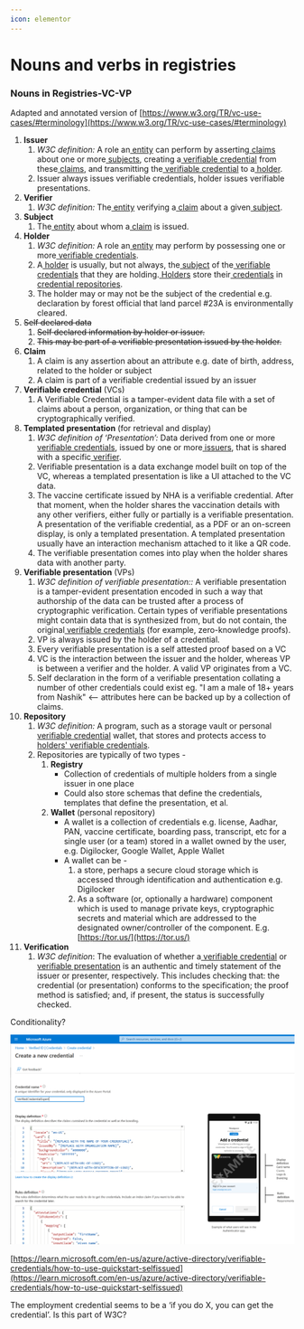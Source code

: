 ```yaml
---
icon: elementor
---
```


# Nouns and verbs in registries

### Nouns in Registries-VC-VP <a href="#e2fj4pl534d3" id="e2fj4pl534d3"></a>

Adapted and annotated version of [https://www.w3.org/TR/vc-use-cases/#terminology](https://www.w3.org/TR/vc-use-cases/#terminology)

1. **Issuer**
   1. _W3C definition:_ A role an[ entity](https://www.w3.org/TR/vc-use-cases/#dfn-entities) can perform by asserting[ claims](https://www.w3.org/TR/vc-use-cases/#dfn-claims) about one or more[ subjects](https://www.w3.org/TR/vc-use-cases/#dfn-subjects), creating a[ verifiable credential](https://www.w3.org/TR/vc-use-cases/#dfn-verifiable-credentials) from these[ claims](https://www.w3.org/TR/vc-use-cases/#dfn-claims), and transmitting the[ verifiable credential](https://www.w3.org/TR/vc-use-cases/#dfn-verifiable-credentials) to a[ holder](https://www.w3.org/TR/vc-use-cases/#dfn-holders).
   2. Issuer always issues verifiable credentials, holder issues verifiable presentations.
2. **Verifier**
   1. _W3C definition:_ The[ entity](https://www.w3.org/TR/vc-use-cases/#dfn-entities) verifying a[ claim](https://www.w3.org/TR/vc-use-cases/#dfn-claims) about a given[ subject](https://www.w3.org/TR/vc-use-cases/#dfn-subjects).
3. **Subject**
   1. The[ entity](https://www.w3.org/TR/vc-use-cases/#dfn-entities) about whom a[ claim](https://www.w3.org/TR/vc-use-cases/#dfn-claims) is issued.
4. **Holder**
   1. _W3C definition:_ A role an[ entity](https://www.w3.org/TR/vc-use-cases/#dfn-entities) may perform by possessing one or more[ verifiable credentials](https://www.w3.org/TR/vc-use-cases/#dfn-verifiable-credentials).
   2. A[ holder](https://www.w3.org/TR/vc-use-cases/#dfn-holders) is usually, but not always, the[ subject](https://www.w3.org/TR/vc-use-cases/#dfn-subjects) of the[ verifiable credentials](https://www.w3.org/TR/vc-use-cases/#dfn-verifiable-credentials) that they are holding.[ Holders](https://www.w3.org/TR/vc-use-cases/#dfn-holders) store their[ credentials](https://www.w3.org/TR/vc-use-cases/#dfn-credential) in[ credential repositories](https://www.w3.org/TR/vc-use-cases/#dfn-credential-repository).
   3. The holder may or may not be the subject of the credential e.g. declaration by forest official that land parcel #23A is environmentally cleared.
5. ~~Self declared data~~
   1. ~~Self declared information by holder or issuer.~~
   2. ~~This may be part of a verifiable presentation issued by the holder.~~
6. **Claim**
   1. A claim is any assertion about an attribute e.g. date of birth, address, related to the holder or subject
   2. A claim is part of a verifiable credential issued by an issuer
7. **Verifiable credential** (VCs)
   1. A Verifiable Credential is a tamper-evident data file with a set of claims about a person, organization, or thing that can be cryptographically verified.
8. **Templated presentation** (for retrieval and display)
   1. _W3C definition of ‘Presentation’:_ Data derived from one or more[ verifiable credentials](https://www.w3.org/TR/vc-use-cases/#dfn-verifiable-credentials), issued by one or more[ issuers](https://www.w3.org/TR/vc-use-cases/#dfn-issuers), that is shared with a specific[ verifier](https://www.w3.org/TR/vc-use-cases/#dfn-verifier).
   2. Verifiable presentation is a data exchange model built on top of the VC, whereas a templated presentation is like a UI attached to the VC data.
   3. The vaccine certificate issued by NHA is a verifiable credential. After that moment, when the holder shares the vaccination details with any other verifiers, either fully or partially is a verifiable presentation. A presentation of the verifiable credential, as a PDF or an on-screen display, is only a templated presentation. A templated presentation usually have an interaction mechanism attached to it like a QR code.
   4. The verifiable presentation comes into play when the holder shares data with another party.
9. **Verifiable presentation** (VPs)
   1. _W3C definition of verifiable presentation::_ A verifiable presentation is a tamper-evident presentation encoded in such a way that authorship of the data can be trusted after a process of cryptographic verification. Certain types of verifiable presentations might contain data that is synthesized from, but do not contain, the original[ verifiable credentials](https://www.w3.org/TR/vc-use-cases/#dfn-verifiable-credentials) (for example, zero-knowledge proofs).
   2. VP is always issued by the holder of a credential.
   3. Every verifiable presentation is a self attested proof based on a VC
   4. VC is the interaction between the issuer and the holder, whereas VP is between a verifier and the holder. A valid VP originates from a VC.
   5. Self declaration in the form of a verifiable presentation collating a number of other credentials could exist eg. "I am a male of 18+ years from Nashik" <-- attributes here can be backed up by a collection of claims.
10. **Repository**
    1. _W3C definition:_ A program, such as a storage vault or personal[ verifiable credential](https://www.w3.org/TR/vc-use-cases/#dfn-verifiable-credentials) wallet, that stores and protects access to[ holders'](https://www.w3.org/TR/vc-use-cases/#dfn-holders)[ verifiable credentials](https://www.w3.org/TR/vc-use-cases/#dfn-verifiable-credentials).
    2. Repositories are typically of two types -
       1. **Registry**
          * Collection of credentials of multiple holders from a single issuer in one place
          * Could also store schemas that define the credentials, templates that define the presentation, et al.
       2. **Wallet** (personal repository)
          * A wallet is a collection of credentials e.g. license, Aadhar, PAN, vaccine certificate, boarding pass, transcript, etc for a single user (or a team) stored in a wallet owned by the user, e.g. Digilocker, Google Wallet, Apple Wallet
          * A wallet can be -
            1. a store, perhaps a secure cloud storage which is accessed through identification and authentication e.g. Digilocker
            2. As a software (or, optionally a hardware) component which is used to manage private keys, cryptographic secrets and material which are addressed to the designated owner/controller of the component. E.g. [https://tor.us/](https://tor.us/)
11. **Verification**
    1. _W3C definition_: The evaluation of whether a[ verifiable credential](https://www.w3.org/TR/vc-use-cases/#dfn-verifiable-credentials) or[ verifiable presentation](https://www.w3.org/TR/vc-use-cases/#dfn-verifiable-presentations) is an authentic and timely statement of the issuer or presenter, respectively. This includes checking that: the credential (or presentation) conforms to the specification; the proof method is satisfied; and, if present, the status is successfully checked.

Conditionality?

![](<../../../.gitbook/assets/0 (3) (1).png>)

[https://learn.microsoft.com/en-us/azure/active-directory/verifiable-credentials/how-to-use-quickstart-selfissued](https://learn.microsoft.com/en-us/azure/active-directory/verifiable-credentials/how-to-use-quickstart-selfissued)

The employment credential seems to be a ‘if you do X, you can get the credential’. Is this part of W3C?
